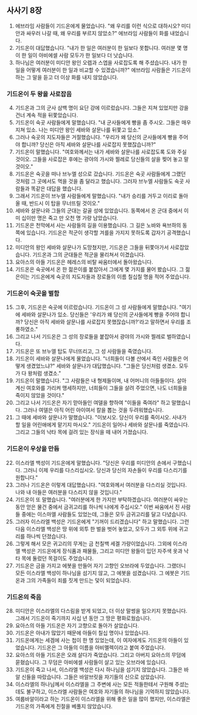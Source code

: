 ## 사사기 8장

1. 에브라임 사람들이 기드온에게 물었습니다. "왜 우리를 이런 식으로 대하시오? 미디안과 싸우러 나갈 때, 왜 우리를 부르지 않았소?" 에브라임 사람들이 화를 내었습니다.
2. 기드온이 대답했습니다. "내가 한 일은 여러분이 한 일보다 못합니다. 여러분 몇 명이 한 일이 아비에셀 사람 모두가 한 일보다 더 낫습니다.
3. 하나님은 여러분이 미디안 왕인 오렙과 스엡을 사로잡도록 해 주셨습니다. 내가 한 일을 어떻게 여러분이 한 일과 비교할 수 있겠습니까?" 에브라임 사람들은 기드온이 하는 그 말을 듣고 더 이상 화를 내지 않았습니다.
### 기드온이 두 왕을 사로잡음
4. 기드온과 그의 군사 삼백 명이 요단 강에 이르렀습니다. 그들은 지쳐 있었지만 강을 건너 계속 적을 뒤쫓았습니다.
5. 기드온이 숙곳 사람들에게 말했습니다. "내 군사들에게 빵을 좀 주시오. 그들은 매우 지쳐 있소. 나는 미디안 왕인 세바와 살문나를 뒤쫓고 있소."
6. 그러나 숙곳의 지도자들은 거절했습니다. "우리가 왜 당신의 군사들에게 빵을 주어야 합니까? 당신은 아직 세바와 살문나를 사로잡지 못했잖습니까?"
7. 기드온이 말했습니다. "여호와께서는 내가 세바와 살문나를 사로잡도록 도와 주실 것이오. 그들을 사로잡은 후에는 광야의 가시와 찔레로 당신들의 살을 찢어 놓고 말 것이오."
8. 기드온은 숙곳을 떠나 브누엘 성으로 갔습니다. 기드온은 숙곳 사람들에게 그랬던 것처럼 그 곳에서도 먹을 것을 좀 달라고 했습니다. 그러자 브누엘 사람들도 숙곳 사람들과 똑같은 대답을 했습니다.
9. 그래서 기드온이 브누엘 사람들에게 말했습니다. "내가 승리를 거두고 이리로 돌아올 때, 반드시 이 탑을 무너뜨릴 것이오."
10. 세바와 살문나와 그들의 군대는 갈골 성에 있었습니다. 동쪽에서 온 군대 중에서 이미 십이만 명은 죽고 만 오천 명 가량 남았습니다.
11. 기드온은 천막에서 사는 사람들의 길을 이용했습니다. 그 길은 노바와 욕브하의 동쪽에 있습니다. 기드온은 적군이 생각할 겨를을 가지지 못하도록 갑자기 공격했습니다.
12. 미디안의 왕인 세바와 살문나가 도망쳤지만, 기드온은 그들을 뒤쫓아가서 사로잡았습니다. 기드온과 그의 군대들은 적군을 물리쳐서 이겼습니다.
13. 요아스의 아들 기드온은 헤레스의 비탈 싸움터에서 돌아왔습니다.
14. 기드온은 숙곳에서 온 한 젊은이를 붙잡아서 그에게 몇 가지를 물어 봤습니다. 그 젊은이는 기드온에게 숙곳의 지도자들과 장로들의 이름 칠십칠 명을 적어 주었습니다.
### 기드온이 숙곳을 벌함
15. 그후, 기드온은 숙곳에 이르렀습니다. 기드온이 그 성 사람들에게 말했습니다. "여기에 세바와 살문나가 있소. 당신들은 '우리가 왜 당신의 군사들에게 빵을 주어야 합니까? 당신은 아직 세바와 살문나를 사로잡지 못했잖습니까?'라고 말하면서 우리를 조롱하였소."
16. 그리고 나서 기드온은 그 성의 장로들을 붙잡아서 광야의 가시와 찔레로 벌하였습니다.
17. 기드온은 또 브누엘 탑도 무너뜨리고, 그 성 사람들을 죽였습니다.
18. 기드온이 세바와 살문나에게 물었습니다. "너희들이 다볼 산에서 죽인 사람들은 어떻게 생겼었느냐?" 세바와 살문나가 대답했습니다. "그들은 당신처럼 생겼소. 모두가 다 왕처럼 생겼소."
19. 기드온이 말했습니다. "그 사람들은 내 형제들이며, 내 어머니의 아들들이다. 살아 계신 여호와를 가리켜 맹세하지만, 너희들이 그들을 살려 주었으면, 나도 너희들을 죽이지 않았을 것이다."
20. 그리고 나서 기드온은 자기 맏아들인 여델을 향하여 "이들을 죽여라" 하고 말했습니다. 그러나 여델은 아직 어린 아이여서 칼을 뽑는 것을 두려워했습니다.
21. 그 때에 세바와 살문나가 말했습니다. "이보시오. 당신이 우리를 죽이시오. 사내가 할 일을 어린애에게 맡기지 마시오." 기드온이 일어나 세바와 살문나를 죽였습니다. 그리고 그들의 낙타 목에 걸려 있는 장식을 떼 내어 가졌습니다.
### 기드온이 우상을 만듬
22. 이스라엘 백성이 기드온에게 말했습니다. "당신은 우리를 미디안의 손에서 구했습니다. 그러니 이제 우리를 다스리십시오. 당신과 당신의 자손들이 우리를 다스리기를 원합니다."
23. 그러나 기드온은 이렇게 대답했습니다. "여호와께서 여러분을 다스리실 것입니다. 나와 내 아들은 여러분을 다스리지 않을 것입니다."
24. 기드온이 또 말했습니다. "여러분에게 한 가지만 부탁하겠습니다. 여러분이 싸우는 동안 얻은 물건 중에서 금귀고리를 하나씩 나에게 주십시오." 이번 싸움에서 진 사람들 중에는 이스마엘 사람들도 있었는데, 그들은 모두 금귀고리를 달고 다녔습니다.
25. 그러자 이스라엘 백성은 기드온에게 "기꺼이 드리겠습니다" 하고 말했습니다. 그런 다음 이스라엘 백성은 땅 위에 외투 한 벌을 벗어 놓았고, 모두가 그 외투 위에 귀고리를 하나씩 던졌습니다.
26. 그렇게 해서 모은 귀고리의 무게는 금 천칠백 세겔 가량이었습니다. 그외에 이스라엘 백성은 기드온에게 장식품과 패물들, 그리고 미디안 왕들이 입던 자주색 옷과 낙타 목에 둘렀던 목걸이도 주었습니다.
27. 기드온은 금을 가지고 에봇을 만들어 자기 고향인 오브라에 두었습니다. 그랬더니 모든 이스라엘 백성이 하나님을 섬기지 않고, 그 에봇을 섬겼습니다. 그 에봇은 기드온과 그의 가족들이 죄를 짓게 만드는 덫이 되었습니다.
### 기드온의 죽음
28. 미디안은 이스라엘의 다스림을 받게 되었고, 더 이상 말썽을 일으키지 못했습니다. 그래서 기드온이 죽기까지 사십 년 동안 그 땅은 평화로웠습니다.
29. 요아스의 아들 기드온은 자기 고향으로 돌아가 살았습니다.
30. 기드온은 아내가 많았기 때문에 아들이 칠십 명이나 있었습니다.
31. 기드온에게는 세겜에 사는 첩이 한 명 있었는데, 이 여자에게도 기드온의 아들이 있었습니다. 기드온은 그 아들의 이름을 아비멜렉이라고 붙여 주었습니다.
32. 요아스의 아들 기드온은 오래 살다가 죽었습니다. 그리고 아버지 요아스의 무덤에 묻혔습니다. 그 무덤은 아비에셀 사람들이 살고 있는 오브라에 있습니다.
33. 기드온이 죽고 나서, 이스라엘 백성은 다시 하나님을 섬기지 않았습니다. 그들은 바알 신들을 따랐습니다. 그들은 바알브릿을 자기들의 신으로 삼았습니다.
34. 이스라엘의 하나님께서 이스라엘을 그 주변에 사는 모든 적들한테서 구원해 주셨는데도 불구하고, 이스라엘 사람들은 여호와 자기들의 하나님을 기억하지 않았습니다.
35. 여룹바알이라고 하는 기드온이 이스라엘을 위해 좋은 일을 많이 했지만, 이스라엘은 기드온의 가족에게 친절을 베풀지 않았습니다.